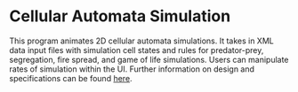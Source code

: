 # Cellular Automata Simulation

This program animates 2D cellular automata simulations. It takes in XML data input files with simulation cell states and rules for predator-prey, segregation, fire spread, and game of life simulations. Users can manipulate rates of simulation within the UI. Further information on design and specifications can be found [here](https://github.com/ArchanaAhlawat/Cellular-Automata-Simulation/blob/master/CodeReview.md).

